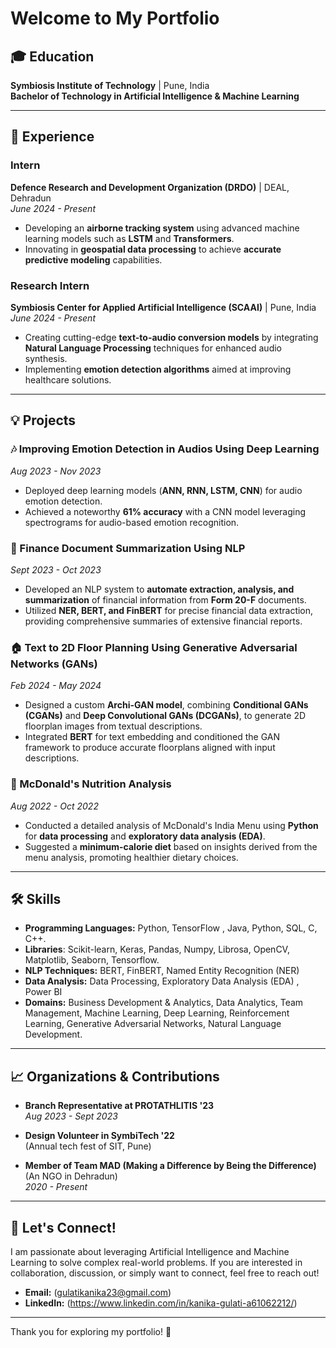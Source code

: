 # Welcome to My Portfolio

## 🎓 **Education**
**Symbiosis Institute of Technology** | Pune, India  
**Bachelor of Technology in Artificial Intelligence & Machine Learning**

---

## 💼 **Experience**

### Intern  
**Defence Research and Development Organization (DRDO)** | DEAL, Dehradun  
*June 2024 - Present*  
- Developing an **airborne tracking system** using advanced machine learning models such as **LSTM** and **Transformers**.
- Innovating in **geospatial data processing** to achieve **accurate predictive modeling** capabilities.

### Research Intern  
**Symbiosis Center for Applied Artificial Intelligence (SCAAI)** | Pune, India  
*June 2024 - Present*  
- Creating cutting-edge **text-to-audio conversion models** by integrating **Natural Language Processing** techniques for enhanced audio synthesis.
- Implementing **emotion detection algorithms** aimed at improving healthcare solutions.

---

## 💡 **Projects**

### 🎶 Improving Emotion Detection in Audios Using Deep Learning  
*Aug 2023 - Nov 2023*  
- Deployed deep learning models (**ANN, RNN, LSTM, CNN**) for audio emotion detection.
- Achieved a noteworthy **61% accuracy** with a CNN model leveraging spectrograms for audio-based emotion recognition.

### 🧾 Finance Document Summarization Using NLP  
*Sept 2023 - Oct 2023*  
- Developed an NLP system to **automate extraction, analysis, and summarization** of financial information from **Form 20-F** documents.
- Utilized **NER, BERT, and FinBERT** for precise financial data extraction, providing comprehensive summaries of extensive financial reports.

### 🏠 Text to 2D Floor Planning Using Generative Adversarial Networks (GANs)  
*Feb 2024 - May 2024*  
- Designed a custom **Archi-GAN model**, combining **Conditional GANs (CGANs)** and **Deep Convolutional GANs (DCGANs)**, to generate 2D floorplan images from textual descriptions.
- Integrated **BERT** for text embedding and conditioned the GAN framework to produce accurate floorplans aligned with input descriptions.

### 🍔 McDonald's Nutrition Analysis  
*Aug 2022 - Oct 2022*  
- Conducted a detailed analysis of McDonald's India Menu using **Python** for **data processing** and **exploratory data analysis (EDA)**.
- Suggested a **minimum-calorie diet** based on insights derived from the menu analysis, promoting healthier dietary choices.

---

## 🛠️ **Skills**

- **Programming Languages:** Python, TensorFlow , Java, Python, SQL, C, C++.
- **Libraries**: Scikit-learn, Keras, Pandas, Numpy, Librosa, OpenCV, Matplotlib, Seaborn, Tensorflow. 
- **NLP Techniques:** BERT, FinBERT, Named Entity Recognition (NER)
- **Data Analysis:** Data Processing, Exploratory Data Analysis (EDA) , Power BI
- **Domains:** Business Development & Analytics, Data Analytics, Team Management, Machine Learning, Deep Learning,
Reinforcement Learning, Generative Adversarial Networks, Natural Language Development.
---

## 📈 **Organizations & Contributions**

- **Branch Representative at PROTATHLITIS '23**  
  *Aug 2023 - Sept 2023*

- **Design Volunteer in SymbiTech '22**  
  (Annual tech fest of SIT, Pune)

- **Member of Team MAD (Making a Difference by Being the Difference)**  
  (An NGO in Dehradun)  
  *2020 - Present*

---


## 🤝 **Let's Connect!**

I am passionate about leveraging Artificial Intelligence and Machine Learning to solve complex real-world problems. If you are interested in collaboration, discussion, or simply want to connect, feel free to reach out!

- **Email:** (gulatikanika23@gmail.com)
- **LinkedIn:** (https://www.linkedin.com/in/kanika-gulati-a61062212/)

---

Thank you for exploring my portfolio! 🚀

